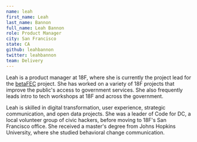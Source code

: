 ```yaml
---
name: leah
first_name: Leah
last_name: Bannon
full_name: Leah Bannon
role: Product Manager
city: San Francisco
state: CA
github: leahbannon
twitter: leahbannon
team: Delivery
---
```


Leah is a product manager at 18F, where she is currently the project lead for the [betaFEC](https://beta.fec.gov) project. She has worked on a variety of 18F projects that improve the public's access to government services. She also frequently leads intro to tech workshops at 18F and across the government.

Leah is skilled in digital transformation, user experience, strategic communication, and open data projects. She was a leader of Code for DC, a local volunteer group of civic hackers, before moving to 18F's San Francisco office. She received a master's degree from Johns Hopkins University, where she studied behavioral change communication.
